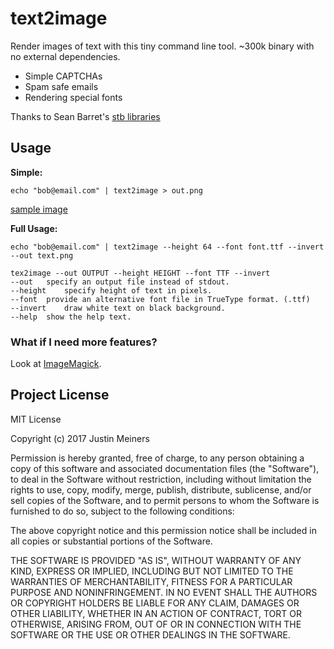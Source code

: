 # text2image

Render images of text with this tiny command line tool.
~300k binary with no external dependencies.

- Simple CAPTCHAs
- Spam safe emails
- Rendering special fonts

Thanks to Sean Barret's [stb libraries][2]

## Usage

**Simple:**

    echo "bob@email.com" | text2image > out.png

[sample image](sample.png)

**Full Usage:**

    echo "bob@email.com" | text2image --height 64 --font font.ttf --invert --out text.png

    tex2image --out OUTPUT --height HEIGHT --font TTF --invert
    --out	specify an output file instead of stdout.
    --height	specify height of text in pixels.
    --font	provide an alternative font file in TrueType format. (.ttf)
    --invert	draw white text on black background.
    --help	show the help text.

### What if I need more features?

Look at [ImageMagick][1].

## Project License

MIT License

Copyright (c) 2017 Justin Meiners

Permission is hereby granted, free of charge, to any person obtaining a copy of this software and associated documentation files (the "Software"), to deal in the Software without restriction, including without limitation the rights to use, copy, modify, merge, publish, distribute, sublicense, and/or sell copies of the Software, and to permit persons to whom the Software is furnished to do so, subject to the following conditions:

The above copyright notice and this permission notice shall be included in all copies or substantial portions of the Software.

THE SOFTWARE IS PROVIDED "AS IS", WITHOUT WARRANTY OF ANY KIND, EXPRESS OR IMPLIED, INCLUDING BUT NOT LIMITED TO THE WARRANTIES OF MERCHANTABILITY, FITNESS FOR A PARTICULAR PURPOSE AND NONINFRINGEMENT. IN NO EVENT SHALL THE AUTHORS OR COPYRIGHT HOLDERS BE LIABLE FOR ANY CLAIM, DAMAGES OR OTHER LIABILITY, WHETHER IN AN ACTION OF CONTRACT, TORT OR OTHERWISE, ARISING FROM, OUT OF OR IN CONNECTION WITH THE SOFTWARE OR THE USE OR OTHER DEALINGS IN THE SOFTWARE.

[1]: https://imagemagick.org/index.php
[2]: https://github.com/nothings/stb


